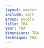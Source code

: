 ```yaml
---
layout: master
include: work
group: people
title: TBA
year: TBA
dimensions: TBA
technique: TBA
---
```

